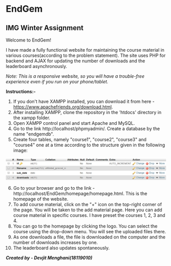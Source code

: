 # EndGem
## IMG Winter Assignment

Welcome to EndGem!

I have made a fully functional website for maintaining the course material in various courses(according to the problem statement). The site uses PHP for backend and AJAX for updating the number of downloads and the leaderboard asynchronously.

_Note: This is a responsive website, so you will have a trouble-free experience even if you run on your phone/tablet._

**Instructions:-**

1. If you don't have XAMPP installed, you can download it from here - https://www.apachefriends.org/download.html.
2. After installing XAMPP, clone the repository in the 'htdocs' directory in the xampp folder.
3. Open XAMPP control panel and start Apache and MySQL.
4. Go to the link http://localhost/phpmyadmin/. Create a database by the name "endgemdb".
5. Create four tables, namely "course1", "course2", "course3" and "course4" one at a time according to the structure given in the following image:

![Table Structure](structure.png)

6. Go to your browser and go to the link - http://localhost/EndGem/homepage/homepage.html. This is the homepage of the website.
7. To add course material, click on the "+" icon on the top-right corner of the page. You will be taken to the add material page. Here you  can add course material in specific courses. I have preset the courses 1, 2, 3 and 4.
8. You can go to the homepage by clicking the logo. You can select the course using the drop-down menu. You will see the uploaded files there.
9. As one downloads a file, the file is downloaded on the computer and the number of downloads increases by one.
10. The leaderboard also updates spontaneously.

***Created by - Devjit Menghani(18119010)***
